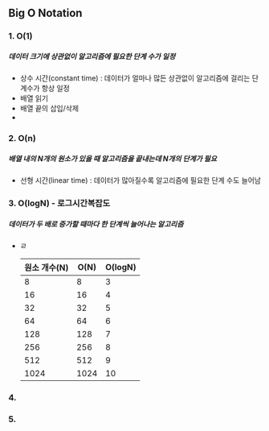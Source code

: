 ## Big O Notation

### 1. O(1)

##### 데이터 크기에 상관없이 알고리즘에 필요한 단계 수가 일정

- 상수 시간(constant time) : 데이터가 얼마나 많든 상관없이 알고리즘에 걸리는 단계수가 항상 일정
- 배열 읽기
- 배열 끝의 삽입/삭제
- 



### 2. O(n)

##### 배열 내의 N개의 원소가 있을 때 알고리즘을 끝내는데 N개의 단계가 필요

- 선형 시간(linear time) : 데이터가 많아질수록 알고리즘에 필요한 단계 수도 늘어남



### 3. O(logN) - 로그시간복잡도

##### 데이터가 두 배로 증가할 때마다 한 단계씩 늘어나는 알고리즘

- ㄹ

  | 원소 개수(N) | O(N) | O(logN) |
  | ------------ | ---- | ------- |
  | 8            | 8    | 3       |
  | 16           | 16   | 4       |
  | 32           | 32   | 5       |
  | 64           | 64   | 6       |
  | 128          | 128  | 7       |
  | 256          | 256  | 8       |
  | 512          | 512  | 9       |
  | 1024         | 1024 | 10      |

  

  

### 4. 

### 5. 